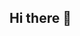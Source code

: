 ## Hi there 👋

<!--
**iandennis10/iandennis10** is a ✨ _special_ ✨ repository because its `README.md` (this file) appears on your GitHub profile.

Here are some ideas to get you started:

- 🔭 I’m currently working on ...learning about GitHub and Coding
- 🌱 I’m currently learning ...HTML, CSS & Excel
- 👯 I’m looking to collaborate on ...Data analytics and web development projects
- 🤔 I’m looking for help with ...Data Analytics
- 💬 Ask me about ...Innovation
- 📫 How to reach me: ...+254720977569/iandennisnetwork@gmail.com
- 😄 Pronouns: ...HE
- ⚡ Fun fact: ...Arsenal football club fun
-->
